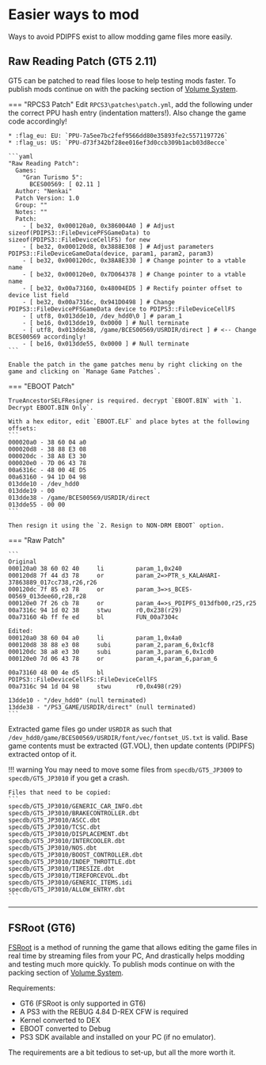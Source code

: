 # Easier ways to mod

Ways to avoid PDIPFS exist to allow modding game files more easily.

## Raw Reading Patch (GT5 2.11)
GT5 can be patched to read files loose to help testing mods faster. To publish mods continue on with the packing section of [Volume System](../basics/volume_system.md).

=== "RPCS3 Patch"
    Edit `RPCS3\patches\patch.yml`, add the following under the correct PPU hash entry (indentation matters!). Also change the game code accordingly!
    
    * :flag_eu: EU: `PPU-7a5ee7bc2fef9566dd80e35893fe2c5571197726`
    * :flag_us: US: `PPU-d73f342bf28ee016ef3d0ccb309b1acb03d8ecce`

    ```yaml
    "Raw Reading Patch":
      Games:
        "Gran Turismo 5":
          BCES00569: [ 02.11 ]
      Author: "Nenkai"
      Patch Version: 1.0
      Group: ""
      Notes: ""
      Patch:
        - [ be32, 0x000120a0, 0x386004A0 ] # Adjust sizeof(PDIPS3::FileDevicePFSGameData) to sizeof(PDIPS3::FileDeviceCellFS) for new
        - [ be32, 0x000120d8, 0x3888E308 ] # Adjust parameters PDIPS3::FileDeviceGameData(device, param1, param2, param3)
        - [ be32, 0x000120dc, 0x38A8E330 ] # Change pointer to a vtable name
        - [ be32, 0x000120e0, 0x7D064378 ] # Change pointer to a vtable name
        - [ be32, 0x00a73160, 0x48004ED5 ] # Rectify pointer offset to device list field
        - [ be32, 0x00a7316c, 0x941D0498 ] # Change PDIPS3::FileDevicePFSGameData device to PDIPS3::FileDeviceCellFS
        - [ utf8, 0x013dde10, /dev_hdd0\0 ] # param_1
        - [ be16, 0x013dde19, 0x0000 ] # Null terminate
        - [ utf8, 0x013dde38, /game/BCES00569/USRDIR/direct ] # <-- Change BCES00569 accordingly!
        - [ be16, 0x013dde55, 0x0000 ] # Null terminate
    ```
        
    Enable the patch in the game patches menu by right clicking on the game and clicking on `Manage Game Patches`.

=== "EBOOT Patch"

    TrueAncestorSELFResigner is required. decrypt `EBOOT.BIN` with `1. Decrypt EBOOT.BIN Only`.

    With a hex editor, edit `EBOOT.ELF` and place bytes at the following offsets:
    ```
    000020a0 - 38 60 04 a0
    000020d8 - 38 88 E3 08
    000020dc - 38 A8 E3 30
    000020e0 - 7D 06 43 78
    00a6316c - 48 00 4E D5
    00a63160 - 94 1D 04 98
    013dde10 - /dev_hdd0
    013dde19 - 00
    013dde38 - /game/BCES00569/USRDIR/direct
    013dde55 - 00 00
    ```

    Then resign it using the `2. Resign to NON-DRM EBOOT` option.

=== "Raw Patch"

    ```
    Original
    000120a0 38 60 02 40     li         param_1,0x240
    000120d8 7f 44 d3 78     or         param_2=>PTR_s_KALAHARI-37863889_017cc738,r26,r26
    000120dc 7f 85 e3 78     or         param_3=>s_BCES-00569_013dee60,r28,r28
    000120e0 7f 26 cb 78     or         param_4=>s_PDIPFS_013dfb00,r25,r25
    00a7316c 94 1d 02 38     stwu       r0,0x238(r29)
    00a73160 4b ff fe ed     bl         FUN_00a7304c 

    Edited:
    000120a0 38 60 04 a0     li         param_1,0x4a0
    000120d8 38 88 e3 08     subi       param_2,param_6,0x1cf8
    000120dc 38 a8 e3 30     subi       param_3,param_6,0x1cd0
    000120e0 7d 06 43 78     or         param_4,param_6,param_6

    00a73160 48 00 4e d5     bl         PDIPS3::FileDeviceCellFS::FileDeviceCellFS
    00a7316c 94 1d 04 98     stwu       r0,0x498(r29)

    13dde10 - "/dev_hdd0" (null terminated)
    13dde38 - "/PS3_GAME/USRDIR/direct" (null terminated)
    ```

Extracted game files go under `USRDIR` as such that `/dev_hdd0/game/BCES00569/USRDIR/font/vec/fontset_US.txt` is valid. Base game contents must be extracted (GT.VOL), then update contents (PDIPFS) extracted ontop of it. 

!!! warning
    You may need to move some files from `specdb/GT5_JP3009` to `specdb/GT5_JP3010` if you get a crash.

    Files that need to be copied:
    ```
    specdb/GT5_JP3010/GENERIC_CAR_INFO.dbt
    specdb/GT5_JP3010/BRAKECONTROLLER.dbt
    specdb/GT5_JP3010/ASCC.dbt
    specdb/GT5_JP3010/TCSC.dbt
    specdb/GT5_JP3010/DISPLACEMENT.dbt
    specdb/GT5_JP3010/INTERCOOLER.dbt
    specdb/GT5_JP3010/NOS.dbt
    specdb/GT5_JP3010/BOOST_CONTROLLER.dbt
    specdb/GT5_JP3010/INDEP_THROTTLE.dbt
    specdb/GT5_JP3010/TIRESIZE.dbt
    specdb/GT5_JP3010/TIREFORCEVOL.dbt
    specdb/GT5_JP3010/GENERIC_ITEMS.idi
    specdb/GT5_JP3010/ALLOW_ENTRY.dbt
    ```

---

## FSRoot (GT6)

[FSRoot](../other/fsroot.md) is a method of running the game that allows editing the game files in real time by streaming files from your PC, And drastically helps modding and testing much more quickly. To publish mods continue on with the packing section of [Volume System](../basics/volume_system.md).

Requirements:

* GT6 (FSRoot is only supported in GT6)
* A PS3 with the REBUG 4.84 D-REX CFW is required
* Kernel converted to DEX
* EBOOT converted to Debug 
* PS3 SDK available and installed on your PC (if no emulator).

The requirements are a bit tedious to set-up, but all the more worth it.